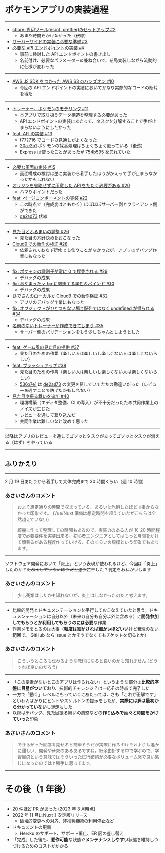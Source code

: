 # ポケモンアプリの実装過程

---

- [chore: 周辺ツール(eslint, prettier)のセットアップ #2](https://github.com/webdino/lyceum-pokemon/pull/2)
  - あまり時間をかけなかった（伏線）
- [サーバーサイドの実装に必要な準備 #3](https://github.com/webdino/lyceum-pokemon/issues/3)
- [必要な API エンドポイントの実装 #4](https://github.com/webdino/lyceum-pokemon/issues/4)
  - 事前に検討した API エンドポイントの書き出し
  - 名前付け、必要なパラメーターの兼ね合いで、結局実装しながら流動的に仕様が変わった

---

- [AWS JS SDK をつかった AWS S3 のハンズオン #10](https://github.com/webdino/lyceum-pokemon/issues/10)
  - 今回の API エンドポイントの実装においてかなり実際的なコードの断片を得た

---

- [トレーナー、ポケモンのモデリング #11](https://github.com/webdino/lyceum-pokemon/issues/11)
  - 本アプリで取り扱うデータ構造を整理する必要があった
  - API エンドポイントの実装にあたって、タスクを分解することで手が止まらないようにしたかった
- [feat: API の実装 #13](https://github.com/webdino/lyceum-pokemon/pull/13)
  - [f772716](https://github.com/webdino/lyceum-pokemon/pull/13/commits/f772716c87fed32d455696826b902281192e1846) でコードの見通しがよくなった
  - [20ae2b1](https://github.com/webdino/lyceum-pokemon/pull/13/commits/20ae2b19e045cee2dc5347def9e79c23e3f70aed) ポケモンの採番処理はちょくちょく触っている（後述）
  - Express は使ったことがあったが [754b595](https://github.com/webdino/lyceum-pokemon/pull/13/commits/754b595bbc1d9087c7d6484e17541c2758840e59) を忘れていた

---

- [必要な画面の実装 #15](https://github.com/webdino/lyceum-pokemon/issues/15)
  - 画面構成の検討は逆に実装から着手したほうがかえって手が止まらなかったかもしれない
- [オリジンを省略せずに用意した API をたたく必要がある #20](https://github.com/webdino/lyceum-pokemon/issues/20)
  - ハマりポイントだった
- [feat: ページコンポーネントの実装 #22](https://github.com/webdino/lyceum-pokemon/pull/22)
  - この時点で（完成度はともかく）ほぼほぼサーバー側とクライアント側ができた
  - [de2ad73](https://github.com/webdino/lyceum-pokemon/pull/22/commits/de2ad73a968f99bbc7cdab574122a53963fb8358) 伏線

---

- [見た目とふるまいの調整 #26](https://github.com/webdino/lyceum-pokemon/issues/26)
  - 見た目の方針決めをおこなった
- [Cloud9 での動作の検証 #28](https://github.com/webdino/lyceum-pokemon/issues/28)
  - 依頼されておらず研修でも使うことがなかったが、アプリのデバッグ作業にもなった

---

- [fix: ポケモンの識別子が常に 0 で採番される #29](https://github.com/webdino/lyceum-pokemon/pull/29)
  - デバッグの成果
- [fix: あやまった v-for に関連する属性のバインド #30](https://github.com/webdino/lyceum-pokemon/pull/30)
  - デバッグの成果
- [ひでさんのローカルか Cloud9 での動作検証 #32](https://github.com/webdino/lyceum-pokemon/issues/32)
  - アプリのデバッグ作業にもなった
- [fix: オブジェクトがひとつもない場合配列ではなく undefined が得られる #34](https://github.com/webdino/lyceum-pokemon/pull/34)
  - デバッグの成果
- [名前のないトレーナーが作成できてしまう #35](https://github.com/webdino/lyceum-pokemon/issues/35)
  - サーバー側のバリデーションをもう少しちゃんとしようとした

---

- [feat: ゲーム風の見た目の提供 #37](https://github.com/webdino/lyceum-pokemon/pull/37)
  - 見た目のための作業（楽しい人は楽しいし楽しくない人は楽しくないらしい）
- [feat: ブラッシュアップ #38](https://github.com/webdino/lyceum-pokemon/pull/38)
  - 見た目のための作業（楽しい人は楽しいし楽しくない人は楽しくないらしい）
  - [536b7e1](https://github.com/webdino/lyceum-pokemon/pull/38/commits/536b7e12b74686f4183ca4c7a4a65e96c2ddfd65) は [de2ad73](https://github.com/webdino/lyceum-pokemon/pull/22/commits/de2ad73a968f99bbc7cdab574122a53963fb8358) の変更を戻していてただの勘違いだった（レビューを通すことで防げたかもしれない）
- [見た目や振る舞いを追加 #40](https://github.com/webdino/lyceum-pokemon/pull/40)
  - 環境構築（エディタ整備、CI の導入）が不十分だったため共同作業上のノイズが生じた
  - レビューを通して取り込んだ
  - 共同作業は難しいなと改めて思った

---

以降はアプリのレビューを通してゴソッとタスクが立ってゴソッとタスクが消える（はず）をやっている

---

## ふりかえり

---

2 月 19 日あたりから着手して大体完成まで 30 時間くらい（週 10 時間）

### あさいさんのコメント

> およそ想定通りの時間で収まっている、あるいは危惧したほどは掛からなかった印象です。
> (Vue/Nuxt 準備は想定時間を超えていたがこちらは全然越えていない)
>
> 綺麗に作って整理しての時間もあるので、実装力のある人が 10-20 時間程度で必要要件を実装出来る、初心者エンジニアとしてはもっと時間をかけて頑張るがある程度作っていける、そのくらいの規模という印象でもあります。

---

ソフトウェア開発において「炎上」という表現が使われるけど、今回は「炎上」したのか？~~たぶんしていないほうだと思う~~若干した？判定をおねがいします

### あさいさんのコメント

> 少し残業はしたかも知れないが、炎上はしなかったのだと考えます。

---

- 比較的開発とドキュメンテーションを平行しておこなえていたと思う。ドキュメンテーションは自分以外（未来の自分も自分以外に含める）に**開発参加してもらうとか利用してもらうのには必要**な作業
- 作業メモをとるのは大事（**粒度は細かければ細かいほどいい**けど無理のない範囲で。 GitHub なら issue とかそうでなくてもチケットを切るとか）

### あさいさんのコメント

> こういうところも伝わるような教材になると良いのかも知れません (どうすれば良いのだろう)

---

- 「この要素がないとこのアプリは作られない」というような部分は**比較的序盤に目星がついて**おり、技術的チャレンジ？は一応その時点で完了した
- 一方で「動く」レベルにもっていくにあたっては、さも「これが正解です」といわんばかりにヒントやスケルトンの提示をしたが、**実際には解は最初から分かっていない**し迷走もした
- 以降はデバッグ、見た目振る舞いの調整などの**作り込みで延々と時間をかけていった**印象

### あさいさんのコメント

> できあがった回答を見せると簡単そうだが実際に作るのはそれよりも遙かに難しい、開発や研究のあるあるですね。紆余曲折する中で学ぶので、学習目的という意味ではそういった試行錯誤が必要なボリューム感で良い感じになったのではと勝手に思ってます。

---

# その後（1 年後）

---

- [20 件ほど PR があった](https://github.com/webdino/lyceum-pokemon/pulls?q=is%3Apr+is%3Aclosed+created%3A%3E2022-04-01+) (2023 年 3 月時点)
- 2022 年 11 月に[Nuxt 3 安定版リリース](https://nuxt.com/blog/v3)
  - 破壊的変更への対応、非推奨機能の利用停止など
- ドキュメントの更新
  - Heroku のサポート、サポート廃止、ER 図の差し替え
- 「完成」した後も、**動作可能**な状態や**メンテナンスしやすい**状態を維持しつづけるためのコストがかかる
